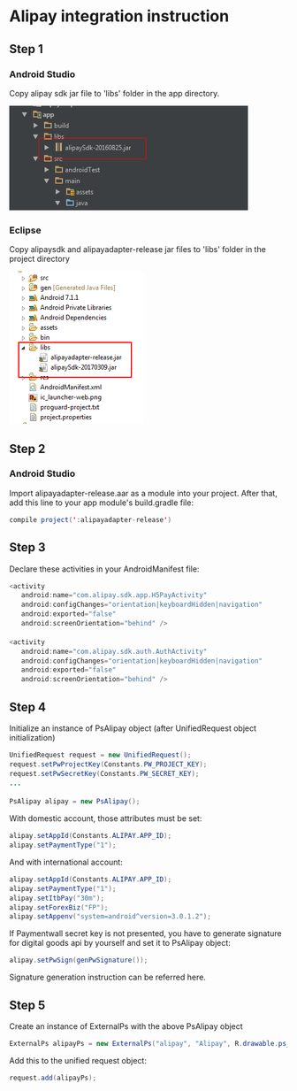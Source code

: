 # Alipay integration instruction

## Step 1
### Android Studio
Copy alipay sdk jar file to 'libs' folder in the app directory.

![](../../static/add_alipay_lib.png) 
### Eclipse
Copy alipaysdk and alipayadapter-release jar files to 'libs' folder in the project directory

![](../../static/add_alipay_lib_eclipse.png) 


## Step 2
### Android Studio
Import alipayadapter-release.aar as a module into your project. After that, add this line to your app module's build.gradle file:
```java
compile project(':alipayadapter-release')
```
      
## Step 3
Declare these activities in your AndroidManifest file:
```java
<activity
   android:name="com.alipay.sdk.app.H5PayActivity"
   android:configChanges="orientation|keyboardHidden|navigation"
   android:exported="false"
   android:screenOrientation="behind" />

<activity
   android:name="com.alipay.sdk.auth.AuthActivity"
   android:configChanges="orientation|keyboardHidden|navigation"
   android:exported="false"
   android:screenOrientation="behind" />
```

## Step 4
Initialize an instance of PsAlipay object (after UnifiedRequest object initialization)
```java
UnifiedRequest request = new UnifiedRequest();
request.setPwProjectKey(Constants.PW_PROJECT_KEY);
request.setPwSecretKey(Constants.PW_SECRET_KEY);
...

PsAlipay alipay = new PsAlipay();
```
With domestic account, those attributes must be set:
```java
alipay.setAppId(Constants.ALIPAY.APP_ID);
alipay.setPaymentType("1");
```
And with international account:
```java
alipay.setAppId(Constants.ALIPAY.APP_ID);
alipay.setPaymentType("1");
alipay.setItbPay("30m");
alipay.setForexBiz("FP");
alipay.setAppenv("system=android^version=3.0.1.2");
```
If Paymentwall secret key is not presented, you have to generate signature for digital goods api by yourself and set it to PsAlipay object:
```java
alipay.setPwSign(genPwSignature());
```

Signature generation instruction can be referred here.


## Step 5
Create an instance of ExternalPs with the above PsAlipay object
```java
ExternalPs alipayPs = new ExternalPs("alipay", "Alipay", R.drawable.ps_logo_alipay, alipay);
```
Add this to the unified request object:
```java
request.add(alipayPs);
```
